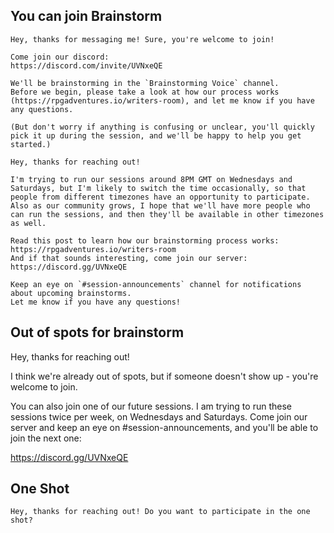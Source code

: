 ## You can join Brainstorm
```
Hey, thanks for messaging me! Sure, you're welcome to join!

Come join our discord:
https://discord.com/invite/UVNxeQE

We'll be brainstorming in the `Brainstorming Voice` channel.
Before we begin, please take a look at how our process works (https://rpgadventures.io/writers-room), and let me know if you have any questions.

(But don't worry if anything is confusing or unclear, you'll quickly pick it up during the session, and we'll be happy to help you get started.)
```

```
Hey, thanks for reaching out!

I'm trying to run our sessions around 8PM GMT on Wednesdays and Saturdays, but I'm likely to switch the time occasionally, so that people from different timezones have an opportunity to participate. Also as our community grows, I hope that we'll have more people who can run the sessions, and then they'll be available in other timezones as well.

Read this post to learn how our brainstorming process works: https://rpgadventures.io/writers-room
And if that sounds interesting, come join our server: https://discord.gg/UVNxeQE

Keep an eye on `#session-announcements` channel for notifications about upcoming brainstorms.
Let me know if you have any questions!
```

## Out of spots for brainstorm
Hey, thanks for reaching out!

I think we're already out of spots, but if someone doesn't show up - you're welcome to join.

You can also join one of our future sessions. I am trying to run these sessions twice per week, on Wednesdays and Saturdays.  Come join our server and keep an eye on #session-announcements, and you'll be able to join the next one:

https://discord.gg/UVNxeQE

## One Shot
```
Hey, thanks for reaching out! Do you want to participate in the one shot?
```